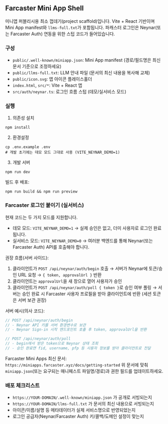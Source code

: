 ## Farcaster Mini App Shell

미니앱 퍼블리시용 최소 껍데기(project scaffold)입니다. Vite + React 기반이며 Mini App manifest와 `llms-full.txt`가 포함됩니다. 파캐스터 로그인은 Neynar(또는 Farcaster Auth) 연동을 위한 스텁 코드가 들어있습니다.

### 구성

- `public/.well-known/miniapp.json`: Mini App manifest (경로/필드명은 최신 문서 기준으로 조정하세요)
- `public/llms-full.txt`: LLM 안내 파일 (문서의 최신 내용을 복사해 교체)
- `public/icon.svg`: 앱 아이콘 플레이스홀더
- `index.html`, `src/*`: Vite + React 앱
- `src/auth/neynar.ts`: 로그인 흐름 스텁 (데모/실서비스 모드)

### 실행

1) 의존성 설치

```
npm install
```

2) 환경설정

```
cp .env.example .env
# 개발 초기에는 데모 모드 그대로 사용 (VITE_NEYNAR_DEMO=1)
```

3) 개발 서버

```
npm run dev
```

빌드 후 배포:

```
npm run build && npm run preview
```

### Farcaster 로그인 붙이기 (실서비스)

현재 코드는 두 가지 모드를 지원합니다.

- 데모 모드: `VITE_NEYNAR_DEMO=1` → 실제 승인은 없고, 더미 사용자로 로그인 완료됩니다.
- 실서비스 모드: `VITE_NEYNAR_DEMO=0` → 여러분 백엔드를 통해 Neynar(또는 Farcaster Auth) API를 호출해야 합니다.

권장 흐름(서버 사이드):

1. 클라이언트가 `POST /api/neynar/auth/begin` 호출 → 서버가 Neynar에 토큰/승인 URL 요청 → `{ token, approvalUrl }` 반환
2. 클라이언트는 `approvalUrl`을 새 창으로 열어 사용자가 승인
3. 클라이언트가 `POST /api/neynar/auth/poll { token }`로 승인 여부 폴링 → 서버는 승인 완료 시 Farcaster 사용자 프로필을 받아 클라이언트에 반환 (세션 토큰은 서버 보관 권장)

서버 예시(의사 코드):

```ts
// POST /api/neynar/auth/begin
// - Neynar API 키를 서버 환경변수로 보관
// - Neynar Sign-in 시작 엔드포인트 호출 후 token, approvalUrl을 반환

// POST /api/neynar/auth/poll
// - begin에서 받은 token으로 Neynar 상태 조회
// - 승인 완료면 fid, username, pfp 등 사용자 정보를 받아 클라이언트로 전달
```

Farcaster Mini Apps 최신 문서: `https://miniapps.farcaster.xyz/docs/getting-started`
위 문서에 맞춰 `miniapp.json`(또는 요구되는 매니페스트 파일명/경로)과 권한 필드를 업데이트하세요.

### 배포 체크리스트

- `https://YOUR-DOMAIN/.well-known/miniapp.json` 가 공개로 서빙되는지
- `https://YOUR-DOMAIN/llms-full.txt` 가 문서의 최신 내용으로 서빙되는지
- 아이콘/이름/설명 등 메타데이터가 실제 서비스명으로 반영되었는지
- 로그인 공급자(Neynar/Farcaster Auth) 키/콜백/도메인 설정이 맞는지

